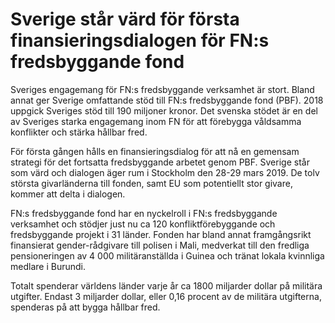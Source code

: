 # Sverige står värd för första finansieringsdialogen för FN:s fredsbyggande fond

Sveriges engagemang för FN:s fredsbyggande verksamhet är stort. Bland annat ger Sverige omfattande stöd till FN:s fredsbyggande fond (PBF). 2018 uppgick Sveriges stöd till 190 miljoner kronor. Det svenska stödet är en del av Sveriges starka engagemang inom FN för att förebygga våldsamma konflikter och stärka hållbar fred.

För första gången hålls en finansieringsdialog för att nå en gemensam strategi för det fortsatta fredsbyggande arbetet genom PBF. Sverige står som värd och dialogen äger rum i Stockholm den 28-29 mars 2019. De tolv största givarländerna till fonden, samt EU som potentiellt stor givare, kommer att delta i dialogen.

FN:s fredsbyggande fond har en nyckelroll i FN:s fredsbyggande verksamhet och stödjer just nu ca 120 konfliktförebyggande och fredsbyggande projekt i 31 länder. Fonden har bland annat framgångsrikt finansierat gender-rådgivare till polisen i Mali, medverkat till den fredliga pensioneringen av 4 000 militäranställda i Guinea och tränat lokala kvinnliga medlare i Burundi.

Totalt spenderar världens länder varje år ca 1800 miljarder dollar på militära utgifter. Endast 3 miljarder dollar, eller 0,16 procent av de militära utgifterna, spenderas på att bygga hållbar fred.
